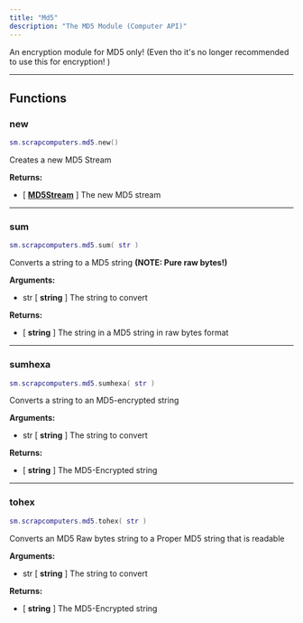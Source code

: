 ```yaml
---
title: "Md5"
description: "The MD5 Module (Computer API)"
---
```


An encryption module for MD5 only! (Even tho it's no longer recommended to use this for encryption! )

---

## Functions

### new

```lua
sm.scrapcomputers.md5.new()
```

Creates a new MD5 Stream

**Returns:**
- [ **[MD5Stream](/docs/addon-api/user-data/md5stream/)** ] The new MD5 stream

---

### sum

```lua
sm.scrapcomputers.md5.sum( str )
```

Converts a string to a MD5 string **(NOTE: Pure raw bytes!)**

**Arguments:**
- str [ **string** ] The string to convert

**Returns:**
- [ **string** ] The string in a MD5 string in raw bytes format

---

### sumhexa

```lua
sm.scrapcomputers.md5.sumhexa( str )
```

Converts a string to an MD5-encrypted string

**Arguments:**
- str [ **string** ] The string to convert

**Returns:**
- [ **string** ] The MD5-Encrypted string

---

### tohex

```lua
sm.scrapcomputers.md5.tohex( str )
```

Converts an MD5 Raw bytes string to a Proper MD5 string that is readable

**Arguments:**
- str [ **string** ] The string to convert

**Returns:**
- [ **string** ] The MD5-Encrypted string
